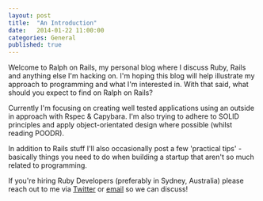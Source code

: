 ```yaml
---
layout: post
title:  "An Introduction"
date:   2014-01-22 11:00:00
categories: General
published: true
---
```


Welcome to Ralph on Rails, my personal blog where I discuss Ruby, Rails and anything else I'm hacking on. I'm hoping this blog will help illustrate my approach to programming and what I'm interested in. With that said, what should you expect to find on Ralph on Rails?

Currently I'm focusing on creating well tested applications using an outside in approach with Rspec & Capybara. I'm also trying to adhere to SOLID principles and apply object-orientated design where possible (whilst reading POODR).

In addition to Rails stuff I'll also occasionally post a few 'practical tips' -  basically things you need to do when building a startup that aren't so much related to programming.

If you're hiring Ruby Developers (preferably in Sydney, Australia) please reach out to me via [Twitter](https://twitter.com/ralphwintle) or [email](mailto:wintle.ralph@gmail.com) so we can discuss!
